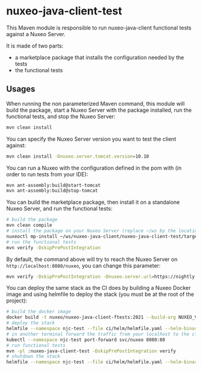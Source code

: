# nuxeo-java-client-test

This Maven module is responsible to run nuxeo-java-client functional tests against a Nuxeo Server.

It is made of two parts:
- a marketplace package that installs the configuration needed by the tests
- the functional tests

## Usages

When running the non parameterized Maven command, this module will build the package, start a Nuxeo Server with the
package installed, run the functional tests, and stop the Nuxeo Server:

```bash
mvn clean install
```

You can specify the Nuxeo Server version you want to test the client against:

```bash
mvn clean install -Dnuxeo.server.tomcat.version=10.10
```

You can run a Nuxeo with the configuration defined in the pom with (in order to run tests from your IDE):

```bash
mvn ant-assembly:build@start-tomcat
mvn ant-assembly:build@stop-tomcat
```

You can build the marketplace package, then install it on a standalone Nuxeo Server, and run the functional tests:

```bash
# build the package
mvn clean compile
# install the package on your Nuxeo Server (replace ~/ws by the location of the repository on your computer)
nuxeoctl mp-install ~/ws/nuxeo-java-client/nuxeo-java-client-test/target/nuxeo-java-client-test-*.zip
# run the functional tests
mvn verify -DskipPrePostIntegration
```

By default, the command above will try to reach the Nuxeo Server on `http://localhost:8080/nuxeo`, you can change this parameter:

```bash
mvn verify -DskipPrePostIntegration -Dnuxeo.server.url=https://nightly.nuxeo.com/nuxeo
```

You can deploy the same stack as the CI does by building a Nuxeo Docker image and using helmfile to deploy the stack 
(you must be at the root of the project):

```bash
# build the docker image
docker build -t nuxeo/nuxeo-java-client-ftests:2021 --build-arg NUXEO_VERSION=2021 . -f ci/docker/nuxeo/Dockerfile
# deploy the stack
helmfile --namespace njc-test --file ci/helm/helmfile.yaml --helm-binary /usr/local/bin/helm3 --environment functional-tests-2021 sync
# in another terminal forward the traffic from your localhost to the cluster
kubectl --namespace njc-test port-forward svc/nuxeo 8080:80
# run functional tests
mvn -pl :nuxeo-java-client-test -DskipPrePostIntegration verify
# shutdown the stack
helmfile --namespace njc-test --file ci/helm/helmfile.yaml --helm-binary /usr/local/bin/helm3 --environment functional-tests-2021 destroy
```
